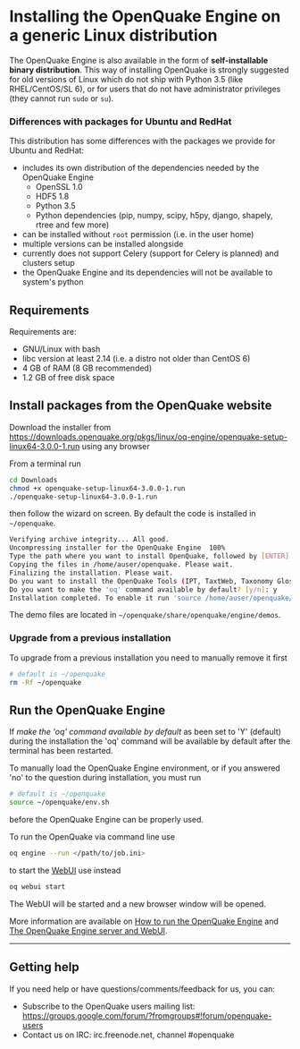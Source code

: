 # Installing the OpenQuake Engine on a generic Linux distribution

The OpenQuake Engine is also available in the form of **self-installable binary distribution**.
This way of installing OpenQuake is strongly suggested for old versions of Linux which
do not ship with Python 3.5 (like RHEL/CentOS/SL 6), or for users that do not have
administrator privileges (they cannot run `sudo` or `su`).

### Differences with packages for Ubuntu and RedHat

This distribution has some differences with the packages we provide for Ubuntu and RedHat:

- includes its own distribution of the dependencies needed by the OpenQuake Engine
    - OpenSSL 1.0
    - HDF5 1.8
    - Python 3.5
    - Python dependencies (pip, numpy, scipy, h5py, django, shapely, rtree and few more)
- can be installed without `root` permission (i.e. in the user home)
- multiple versions can be installed alongside
- currently does not support Celery (support for Celery is planned) and clusters setup
- the OpenQuake Engine and its dependencies will not be available to system's python

## Requirements

Requirements are:

- GNU/Linux with bash
- libc version at least 2.14 (i.e. a distro not older than CentOS 6)
- 4 GB of RAM (8 GB recommended)
- 1.2 GB of free disk space

## Install packages from the OpenQuake website

Download the installer from https://downloads.openquake.org/pkgs/linux/oq-engine/openquake-setup-linux64-3.0.0-1.run using any browser

From a terminal run

```bash
cd Downloads
chmod +x openquake-setup-linux64-3.0.0-1.run
./openquake-setup-linux64-3.0.0-1.run
```
then follow the wizard on screen. By default the code is installed in `~/openquake`.

```bash
Verifying archive integrity... All good.
Uncompressing installer for the OpenQuake Engine  100%
Type the path where you want to install OpenQuake, followed by [ENTER]. Otherwise leave blank, it will be installed in /home/auser:
Copying the files in /home/auser/openquake. Please wait.
Finalizing the installation. Please wait.
Do you want to install the OpenQuake Tools (IPT, TaxtWeb, Taxonomy Glossary)? [y/n]: y
Do you want to make the 'oq' command available by default? [y/n]: y
Installation completed. To enable it run 'source /home/auser/openquake/env.sh'
```

The demo files are located in `~/openquake/share/openquake/engine/demos`.


### Upgrade from a previous installation

To upgrade from a previous installation you need to manually remove it first

```bash
# default is ~/openquake
rm -Rf ~/openquake
```


## Run the OpenQuake Engine

If _make the 'oq' command available by default_ as been set to 'Y' (default) during the installation
the 'oq' command will be available by default after the terminal has been restarted.

To manually load the OpenQuake Engine environment, or if you answered 'no' to the question during installation, you must run

```bash
# default is ~/openquake
source ~/openquake/env.sh
```

before the OpenQuake Engine can be properly used.

To run the OpenQuake via command line use

```bash
oq engine --run </path/to/job.ini>
```

to start the [WebUI](../running/server.md) use instead

```bash
oq webui start
```
The WebUI will be started and a new browser window will be opened.

More information are available on [How to run the OpenQuake Engine](../running/unix.md) and [The OpenQuake Engine server and WebUI](../running/server.md).

***

## Getting help
If you need help or have questions/comments/feedback for us, you can:
  * Subscribe to the OpenQuake users mailing list: https://groups.google.com/forum/?fromgroups#!forum/openquake-users
  * Contact us on IRC: irc.freenode.net, channel #openquake

